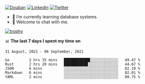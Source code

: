 
<p align="left">
<a href="https://www.douban.com/people/ixxchan"><img src="https://img.shields.io/badge/@ixxchan-007722?style=flat&logo=Douban&logoColor=white" alt="Douban" /></a> 
<a href="https://www.linkedin.com/in/xxchan/?locale=en_US"><img src="https://img.shields.io/badge/@xxchan-0073b1?style=flat&logo=LinkedIn&logoColor=white" alt="Linkedin" /></a> 
<a href="https://twitter.com/yayale_umi"><img src="https://img.shields.io/badge/@yayale__umi-1DA1F2?style=flat&logo=Twitter&logoColor=white" alt="Twitter"/></a>
</p>

- 🌱 I’m currently learning database systems.
- 💬 Welcome to chat with me.


[![trophy](https://github-profile-trophy.vercel.app/?username=xxchan&theme=flat&column=7)](https://github.com/xxchan)


📊 **The last 7 days I spent my time on** 

<!--START_SECTION:waka-->
```text
31 August, 2021 - 06 September, 2021

Go         2 hrs 35 mins   ████████████░░░░░░░░░░░░░   49.47 % 
Rust       2 hrs 20 mins   ███████████░░░░░░░░░░░░░░   44.67 % 
JSON       6 mins          ░░░░░░░░░░░░░░░░░░░░░░░░░   02.19 % 
Markdown   6 mins          ░░░░░░░░░░░░░░░░░░░░░░░░░   02.01 % 
YAML       2 mins          ░░░░░░░░░░░░░░░░░░░░░░░░░   00.75 %
```
<!--END_SECTION:waka-->

<!--
**xxchan/xxchan** is a ✨ _special_ ✨ repository because its `README.md` (this file) appears on your GitHub profile.

Here are some ideas to get you started:

- 🔭 I’m currently working on ...
- 🌱 I’m currently learning ...
- 👯 I’m looking to collaborate on ...
- 🤔 I’m looking for help with ...
- 💬 Ask me about ...
- 📫 How to reach me: ...
- 😄 Pronouns: ...
- ⚡ Fun fact: ...
-->
